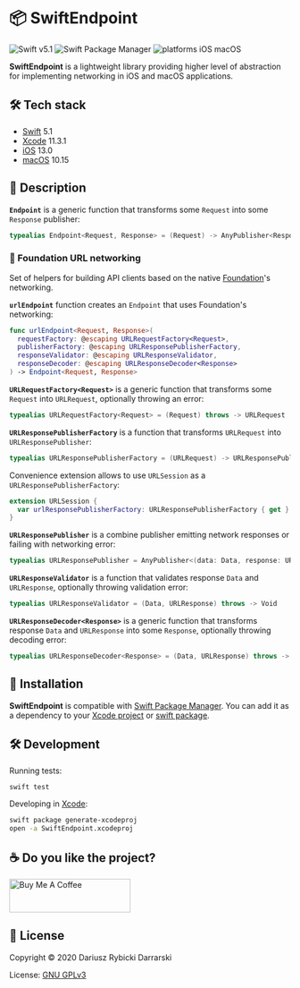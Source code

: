# 📦 SwiftEndpoint

![Swift v5.1](https://img.shields.io/badge/swift-v5.1-orange.svg)
![Swift Package Manager](https://img.shields.io/badge/swift%20package%20manager-✓-green.svg)
![platforms iOS macOS](https://img.shields.io/badge/platforms-iOS%20macOS-blue.svg)

**SwiftEndpoint** is a lightweight library providing higher level of abstraction for implementing networking in iOS and macOS applications.

## 🛠 Tech stack

- [Swift](https://swift.org/) 5.1
- [Xcode](https://developer.apple.com/xcode/) 11.3.1
- [iOS](https://www.apple.com/pl/ios/) 13.0
- [macOS](https://www.apple.com/pl/macos/) 10.15

## 📝 Description

**`Endpoint`** is a generic function that transforms some `Request` into some `Response` publisher:
 
```swift
typealias Endpoint<Request, Response> = (Request) -> AnyPublisher<Response, Error>
```

### 🧩 Foundation URL networking

Set of helpers for building API clients based on the native [Foundation](https://developer.apple.com/documentation/foundation)'s networking.

**`urlEndpoint`** function creates an `Endpoint` that uses Foundation's networking:

```swift
func urlEndpoint<Request, Response>(
  requestFactory: @escaping URLRequestFactory<Request>,
  publisherFactory: @escaping URLResponsePublisherFactory,
  responseValidator: @escaping URLResponseValidator,
  responseDecoder: @escaping URLResponseDecoder<Response>
) -> Endpoint<Request, Response>
```

**`URLRequestFactory<Request>`** is a generic function that transforms some `Request` into `URLRequest`, optionally throwing an error:

```swift
typealias URLRequestFactory<Request> = (Request) throws -> URLRequest
```

**`URLResponsePublisherFactory`** is a function that transforms `URLRequest` into `URLResponsePublisher`:

```swift
typealias URLResponsePublisherFactory = (URLRequest) -> URLResponsePublisher
```

Convenience extension allows to use `URLSession` as a `URLResponsePublisherFactory`:

```swift
extension URLSession {
  var urlResponsePublisherFactory: URLResponsePublisherFactory { get }
}
```

**`URLResponsePublisher`** is a combine publisher emitting network responses or failing with networking error:

```swift
typealias URLResponsePublisher = AnyPublisher<(data: Data, response: URLResponse), Error>
```

**`URLResponseValidator`** is a function that validates response `Data` and `URLResponse`, optionally throwing validation error:

```swift
typealias URLResponseValidator = (Data, URLResponse) throws -> Void
```

**`URLResponseDecoder<Response>`** is a generic function that transforms response `Data` and `URLResponse` into some `Response`, optionally throwing decoding error:

```swift
typealias URLResponseDecoder<Response> = (Data, URLResponse) throws -> Response
```

## 🧰 Installation

**SwiftEndpoint** is compatible with [Swift Package Manager](https://swift.org/package-manager/). You can add it as a dependency to your [Xcode project](https://developer.apple.com/documentation/xcode/adding_package_dependencies_to_your_app) or [swift package](https://github.com/apple/swift-package-manager/blob/master/Documentation/Usage.md#defining-dependencies).

## 🛠 Development

Running tests:

```sh
swift test
```

Developing in [Xcode](https://developer.apple.com/xcode/):

```sh
swift package generate-xcodeproj
open -a SwiftEndpoint.xcodeproj
```

## ☕️ Do you like the project?

<a href="https://www.buymeacoffee.com/darrarski" target="_blank"><img src="https://cdn.buymeacoffee.com/buttons/v2/default-yellow.png" alt="Buy Me A Coffee" height="60" width="217" style="height: 60px !important;width: 217px !important;" ></a>

## 📄 License

Copyright © 2020 Dariusz Rybicki Darrarski

License: [GNU GPLv3](LICENSE)
